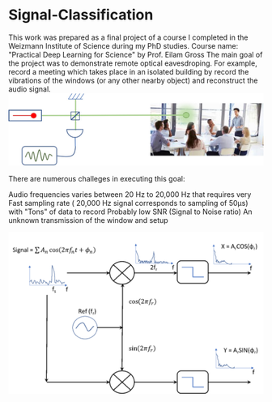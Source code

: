 # Signal-Classification
This work was prepared as a final project of a course I completed in the Weizmann Institute of Science during my PhD studies. Course name: "Practical Deep Learning for Science" by Prof. Eilam Gross
The main goal of the project was to demonstrate remote optical eavesdroping. For example, record a meeting which takes place in an isolated building by record the vibrations of the windows (or any other nearby object) and reconstruct the audio signal. 
![](https://github.com/omrigo5/Signal-Classification/blob/master/objective.jpg)

There are numerous challeges in executing this goal:

Audio frequencies varies between 20 Hz to 20,000 Hz that requires very Fast sampling rate ( 20,000 Hz signal corresponds to sampling of 50μs) with "Tons" of data to record
Probably low SNR (Signal to Noise ratio)
An unknown transmission of the window and setup

![](https://github.com/omrigo5/Signal-Classification/blob/master/Lock-in.png?raw=true)
